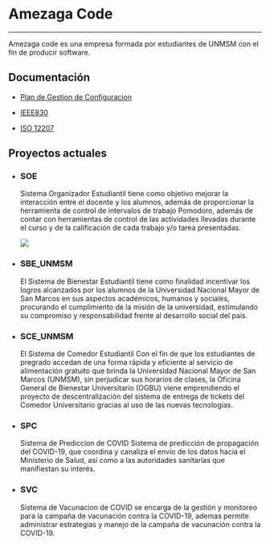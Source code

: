 # Amezaga Code         
___         

Amezaga  code es una empresa formada por estudiantes de UNMSM con el fin de producir software.


## Documentación

-  [Plan de Gestion de Configuracion](https://github.com/EDGUS1/Amezaga-Code/blob/Navarro_Eduardo/Documentacion/Planes/PGC%20v1.0.pdf)

-  [IEEE830](https://github.com/EDGUS1/Amezaga-Code/blob/main/Documentacion/Directrices/IEEE830.pdf)

-  [ISO 12207](https://github.com/EDGUS1/Amezaga-Code/blob/main/Documentacion/Directrices/ISO%2012207.pdf)


## Proyectos actuales

- ### SOE
    Sistema Organizador Estudiantil tiene como objetivo mejorar la interacción entre el docente y los alumnos, además de proporcionar la herramienta de control de intervalos de trabajo Pomodoro, además de contar con herramientas de control de las actividades llevadas durante el curso y de la calificación de cada trabajo y/o tarea presentadas.


    ![](https://github.com/EDGUS1/Amezaga-Code/blob/main/Desarrollo/SOE/Fuentes/Dise%C3%B1o/Prototipos/Login_ES.png)

- ### SBE_UNMSM
    El Sistema de Bienestar Estudiantil tiene como finalidad incentivar los logros alcanzados por los alumnos de la Universidad Nacional Mayor de San Marcos en sus aspectos académicos, humanos y sociales, procurando el cumplimiento de la misión de la universidad, estimulando su compromiso y responsabilidad frente al desarrollo social del país.

- ### SCE_UNMSM
    El Sistema de Comedor Estudiantil Con el fin de que los estudiantes de pregrado accedan de una forma rápida y eficiente al servicio de alimentación gratuito que brinda la Universidad Nacional Mayor de San Marcos (UNMSM), sin perjudicar sus horarios de clases, la Oficina General de Bienestar Universitario (OGBU) viene emprendiendo el proyecto de descentralización del sistema de entrega de tickets del Comedor Universitario gracias al uso de las nuevas tecnologías.
    
- ### SPC
    Sistema de Prediccion de COVID Sistema de predicción de propagación del COVID-19, que coordina y canaliza el envío de los datos hacia el Ministerio de Salud, así como a las autoridades sanitarias que manifiestan su interés.
    
- ### SVC
    Sistema de Vacunacion de COVID se encarga de la gestión y monitoreo para la campaña de vacunación contra la COVID-19, ademas permite administrar estrategias y manejo de la campaña de vacunación contra la COVID-19.

